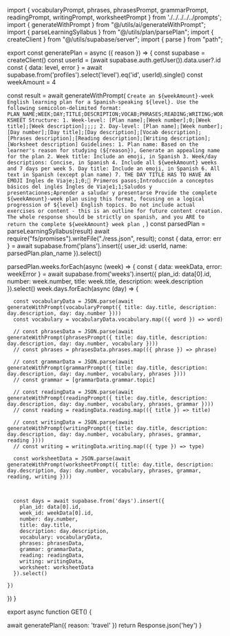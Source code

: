 import { vocabularyPrompt, phrases, phrasesPrompt, grammarPrompt, readingPrompt, writingPrompt, worksheetPrompt } from './../../../../prompts';
import { generateWithPrompt } from "@/utils/ai/generateWithPrompt";
import { parseLearningSyllabus } from "@/utils/plan/parsePlan";
import { createClient } from "@/utils/supabase/server";
import { parse } from "path";

export const generatePlan = async ({ reason }) => {
const supabase = createClient()
const userId = (await supabase.auth.getUser()).data.user?.id
const { data: level, error } = await supabase.from('profiles').select('level').eq('id', userId).single()
const weekAmount = 4

const result = await generateWithPrompt(
`Create an ${weekAmount}-week English learning plan for a Spanish-speaking ${level}. Use the following semicolon-delimited format:
    PLAN_NAME;WEEK;DAY;TITLE;DESCRIPTION;VOCAB;PHRASES;READING;WRITING;WORKSHEET
    Structure:
    1. Week-level: [Plan name];[Week number];0;[Week title];[Week description];;;;
    2. Day-level: [Plan name];[Week number];[Day number];[Day title];[Day description];[Vocab description];[Phrases description];[Reading description];[Writing description];[Worksheet description]
    Guidelines:
    1. Plan name: Based on the learner's reason for studying (${reason}), Generate an appealing name for the plan
    2. Week title: Include an emoji, in Spanish
    3. Week/day descriptions: Concise, in Spanish
    4. Include all ${weekAmount} weeks and 7 days per week
    5. Day title: Include an emoji, in Spanish
    6. All text in Spanish (except plan name)
    7. THE DAY TITLE HAS TO HAVE AN EMOJI
    Ingles de Viaje;1;0;🌱 Primeros pasos;Introducción a conceptos básicos del inglés
    Ingles de Viaje1;1;Saludos y presentaciones;Aprender a saludar y presentarse
    Provide the complete ${weekAmount}-week plan using this format, focusing on a logical progression of ${level} English topics. Do not include actual exercises or content - this is an outline for future content creation.
    The whole response should be strictly on spanish, and you ARE to return the complete ${weekAmount} week plan `,
)
const parsedPlan = parseLearningSyllabus(result)
await require("fs/promises").writeFile("./ress.json", result);
const { data, error: err } = await supabase.from('plans').insert({ user_id: userId, name: parsedPlan.plan_name }).select()

parsedPlan.weeks.forEach(async (week) => {
const { data: weekData, error: weekError } = await supabase.from('weeks').insert({ plan_id: data[0].id, number: week.number, title: week.title, description: week.description }).select()
week.days.forEach(async (day) => {

      const vocabularyData = JSON.parse(await generateWithPrompt(vocabularyPrompt({ title: day.title, description: day.description, day: day.number })))
      const vocabulary = vocabularyData.vocabulary.map(({ word }) => word)

      // const phrasesData = JSON.parse(await generateWithPrompt(phrasesPrompt({ title: day.title, description: day.description, day: day.number, vocabulary })))
      // const phrases = phrasesData.phrases.map(({ phrase }) => phrase)

      // const grammarData = JSON.parse(await generateWithPrompt(grammarPrompt({ title: day.title, description: day.description, day: day.number, vocabulary, phrases })))
      // const grammar = [grammarData.grammar.topic]

      // const readingData = JSON.parse(await generateWithPrompt(readingPrompt({ title: day.title, description: day.description, day: day.number, vocabulary, phrases, grammar })))
      // const reading = readingData.reading.map(({ title }) => title)

      // const writingData = JSON.parse(await generateWithPrompt(writingPrompt({ title: day.title, description: day.description, day: day.number, vocabulary, phrases, grammar, reading })))
      // const writing = writingData.writing.map(({ type }) => type)

      const worksheetData = JSON.parse(await generateWithPrompt(worksheetPrompt({ title: day.title, description: day.description, day: day.number, vocabulary, phrases, grammar, reading, writing })))



      const days = await supabase.from('days').insert({
        plan_id: data[0].id,
        week_id: weekData[0].id,
        number: day.number,
        title: day.title,
        description: day.description,
        vocabulary: vocabularyData,
        phrases: phrasesData,
        grammar: grammarData,
        reading: readingData,
        writing: writingData,
        worksheet: worksheetData
      }).select()

    })

})
}

export async function GET() {

await generatePlan({ reason: 'travel' })
return Response.json('hey')
}
